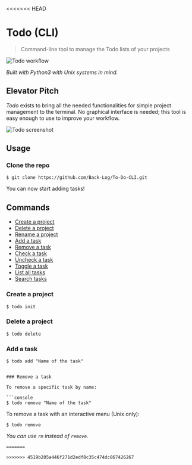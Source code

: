 <<<<<<< HEAD
# Todo (CLI)

> Command-line tool to manage the Todo lists of your projects

![Todo workflow](https://media.giphy.com/media/72z9w0u4TwCJrOEaD6/giphy.gif)

*Built with Python3 with Unix systems in mind.*

## Elevator Pitch

*Todo* exists to bring all the needed functionalities for simple project management to the terminal. No graphical interface is needed; this tool is easy enough to use to improve your workflow.

![Todo screenshot](https://photos.google.com/search/_tra_/photo/AF1QipPKerfT6pVTK--ucQblZHHDeh18KbFjQj9L2zTX)

## Usage

### Clone the repo

```console
$ git clone https://github.com/Back-Log/To-Do-CLI.git
```
You can now start adding tasks!

## Commands

* [Create a project](#create-a-project)
* [Delete a project](#delete-a-project)
* [Rename a project](#rename-a-project)
* [Add a task](#add-a-task)
* [Remove a task](#remove-a-task)
* [Check a task](#check-a-task)
* [Uncheck a task](#uncheck-a-task)
* [Toggle a task](#toggle-a-task)
* [List all tasks](#list-all-tasks)
* [Search tasks](#search-tasks)

### Create a project

```console
$ todo init
```

### Delete a project

```console
$ todo delete
```


### Add a task

```console
$ todo add "Name of the task"
```

```

### Remove a task

To remove a specific task by name:

```console
$ todo remove "Name of the task"
```

To remove a task with an interactive menu (Unix only):

```console
$ todo remove
```

*You can use `rm` instead of `remove`.*


```
=======

>>>>>>> 4519b205a446f271d2edf8c35c474dc867426267
